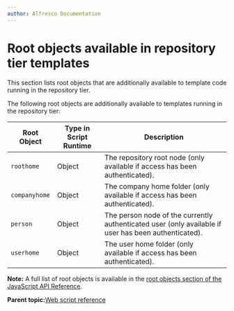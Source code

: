 ```yaml
---
author: Alfresco Documentation
---
```


# Root objects available in repository tier templates

This section lists root objects that are additionally available to template code running in the repository tier.

The following root objects are additionally available to templates running in the repository tier:

|Root Object|Type in Script Runtime|Description|
|-----------|----------------------|-----------|
|`roothome`|Object|The repository root node \(only available if access has been authenticated\).|
|`companyhome`|Object|The company home folder \(only available if access has been authenticated\).|
|`person`|Object|The person node of the currently authenticated user \(only available if user has been authenticated\).|
|`userhome`|Object|The user home folder \(only available if access has been authenticated\).|

**Note:** A full list of root objects is available in the [root objects section of the JavaScript API Reference](API-JS-rootscoped.md).

**Parent topic:**[Web script reference](../concepts/dev-ws-reference.md)

